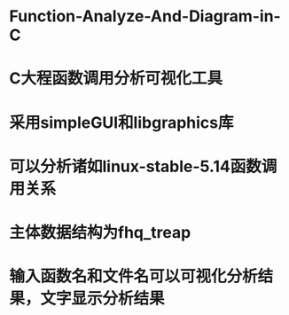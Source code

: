 # Function-Analyze-And-Diagram-in-C
# C大程函数调用分析可视化工具
# 采用simpleGUI和libgraphics库
# 可以分析诸如linux-stable-5.14函数调用关系
# 主体数据结构为fhq_treap
# 输入函数名和文件名可以可视化分析结果，文字显示分析结果
